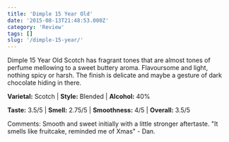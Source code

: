 ```yaml
---
title: 'Dimple 15 Year Old'
date: '2015-08-13T21:48:53.000Z'
category: 'Review'
tags: []
slug: '/dimple-15-year/'
---
```


Dimple 15 Year Old Scotch has fragrant tones that are almost tones of perfume mellowing to a sweet buttery aroma. Flavoursome and light, nothing spicy or harsh. The finish is delicate and maybe a gesture of dark chocolate hiding in there.

**Varietal:** Scotch | **Style:** Blended | **Alcohol:** 40%

**Taste:** 3.5/5 | **Smell:** 2.75/5 | **Smoothness:** 4/5 |
**Overall:** 3.5/5

Comments: Smooth and sweet initially with a little stronger aftertaste.
"It smells like fruitcake, reminded me of Xmas" - Dan.
